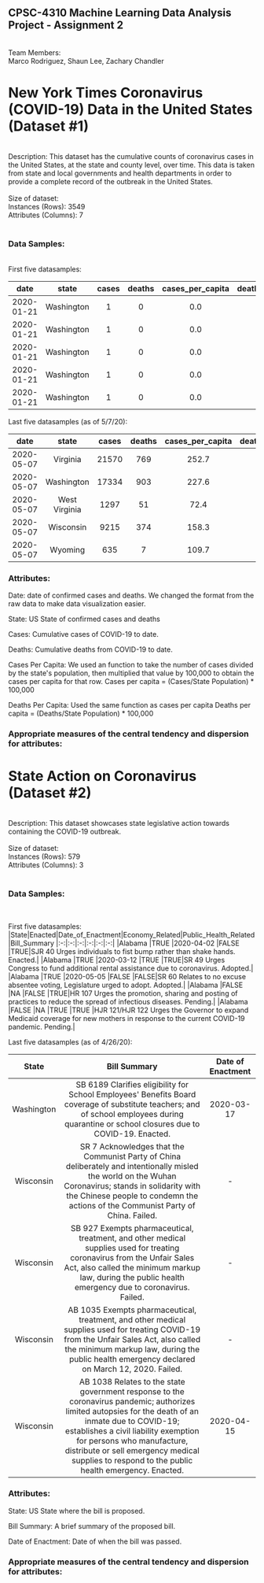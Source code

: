 <h2>CPSC-4310 Machine Learning Data Analysis Project - Assignment 2</h2><br>
Team Members:<br>
Marco Rodriguez, 
Shaun Lee, 
Zachary Chandler 
<br>
<h1> New York Times Coronavirus (COVID-19) Data in the United States (Dataset #1) </h1><br>
Description: This dataset has the cumulative counts of coronavirus cases in the United States, at the state and county level, over time. This data is taken from state and local governments and health departments in order to provide a complete record of the outbreak in the United States.<br>
<br>
Size of dataset: <br>
Instances (Rows): 3549<br>
Attributes (Columns): 7<br>
<br>
<h3>Data Samples:</h3><br>
First five datasamples:<br>


|date   |state   |cases   |deaths   | cases_per_capita |deaths_per_capita |state_population
|:-:|:-:|:-:|:-:|:-:|:-:|:-:|
|2020-01-21|	Washington|	1|	0|	0.0| 0.0| 7614893
|2020-01-21|	Washington|	1|	0|	0.0| 0.0| 7614893
|2020-01-21|	Washington|	1|	0|	0.0| 0.0| 7614893
|2020-01-21|	Washington|	1|	0|	0.0| 0.0| 7614893
|2020-01-21|	Washington|	1|	0|	0.0| 0.0| 7614893

Last five datasamples (as of 5/7/20): <br>

|date   |state   |cases   |deaths   | cases_per_capita |deaths_per_capita |state_population
|:-:|:-:|:-:|:-:|:-:|:-:|:-:|
|2020-05-07|	Virginia	|21570	|769	|252.7	|9.0	|8535519
|2020-05-07| 	Washington|	17334|	903|	227.6|	11.9|	7614893
|2020-05-07|	West Virginia|	1297|	51|	72.4|	2.9|	1792147
|2020-05-07|	Wisconsin|	9215|	374|	158.3|	6.4|	5822434
|2020-05-07|	Wyoming|	635|	7	|109.7|	1.2|	578759




<h3>Attributes:</h3>
Date: date of confirmed cases and deaths. We changed the format from the raw data to make data visualization easier.

State: US State of confirmed cases and deaths

Cases: Cumulative cases of COVID-19 to date.

Deaths: Cumulative deaths from COVID-19 to date.

Cases Per Capita: We used an function to take the number of cases divided by the state's population, then multiplied that value by 100,000 to obtain the cases per capita for that row. Cases per capita = (Cases/State Population) * 100,000 

Deaths Per Capita: Used the same function as cases per capita Deaths per capita = (Deaths/State Population) * 100,000 

<h3>Appropriate measures of the central tendency and dispersion for attributes:</h3>


<h1> State Action on Coronavirus (Dataset #2) </h1><br>
Description: This dataset showcases state legislative action towards containing the COVID-19 outbreak. <br>
<br>
Size of dataset:<br>
Instances (Rows): 579<br>
Attributes (Columns): 3<br>
<br>
<h3>Data Samples:</h3><br>

First five datasamples:<br>
|State|Enacted|Date_of_Enactment|Economy_Related|Public_Health_Related|Bill_Summary
|:-:|:-:|:-:|:-:|:-:|:-:|
|Alabama	|TRUE	|2020-04-02	|FALSE	|TRUE|SJR 40  Urges individuals to fist bump rather than shake hands. Enacted.| 
|Alabama	|TRUE	|2020-03-12	|TRUE	|TRUE|SR 49  Urges Congress to fund additional rental assistance due to coronavirus. Adopted.|
|Alabama	|TRUE	|2020-05-05	|FALSE	|FALSE|SR 60  Relates to no excuse absentee voting, Legislature urged to adopt. Adopted.|
|Alabama	|FALSE	|NA	|FALSE	|TRUE|HR 107  Urges the promotion, sharing and posting of practices to reduce the spread of infectious diseases. Pending.|
|Alabama	|FALSE	|NA	|TRUE	|TRUE	|HJR 121/HJR 122  Urges the Governor to expand Medicaid coverage for new mothers in response to the current COVID-19 pandemic. Pending.|



Last five datasamples (as of 4/26/20): <br>

|State|Bill Summary|Date of Enactment|
|:-:|:-:|:-:|
|Washington|SB 6189  Clarifies eligibility for School Employees' Benefits Board coverage of substitute teachers; and of school employees during quarantine or school closures due to COVID-19. Enacted.|2020-03-17|
|Wisconsin|SR 7  Acknowledges that the Communist Party of China deliberately and intentionally misled the world on the Wuhan Coronavirus; stands in solidarity with the Chinese people to condemn the actions of the Communist Party of China. Failed.|-|
|Wisconsin|SB 927  Exempts pharmaceutical, treatment, and other medical supplies used for treating coronavirus from the Unfair Sales Act, also called the minimum markup law, during the public health emergency due to coronavirus. Failed.|-|
|Wisconsin|AB 1035  Exempts pharmaceutical, treatment, and other medical supplies used for treating COVID-19 from the Unfair Sales Act, also called the minimum markup law, during the public health emergency declared on March 12, 2020. Failed. |-|
|Wisconsin|AB 1038  Relates to the state government response to the coronavirus pandemic; authorizes limited autopsies for the death of an inmate due to COVID-19; establishes a civil liability exemption for persons who manufacture, distribute or sell emergency medical supplies to respond to the public health emergency. Enacted.|2020-04-15|
<h3>Attributes:</h3>
State: US State where the bill is proposed.

Bill Summary: A brief summary of the proposed bill.

Date of Enactment:  Date of when the bill was passed.

<h3>Appropriate measures of the central tendency and dispersion for attributes:</h3>
